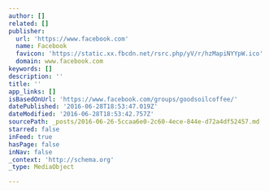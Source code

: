 ```yaml
---
author: []
related: []
publisher:
  url: 'https://www.facebook.com'
  name: Facebook
  favicon: 'https://static.xx.fbcdn.net/rsrc.php/yV/r/hzMapiNYYpW.ico'
  domain: www.facebook.com
keywords: []
description: ''
title: ''
app_links: []
isBasedOnUrl: 'https://www.facebook.com/groups/goodsoilcoffee/'
datePublished: '2016-06-28T18:53:47.019Z'
dateModified: '2016-06-28T18:53:42.757Z'
sourcePath: _posts/2016-06-26-5ccaa6e0-2c60-4ece-844e-d72a4df52457.md
starred: false
inFeed: true
hasPage: false
inNav: false
_context: 'http://schema.org'
_type: MediaObject

---
```

